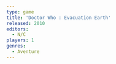 ```yaml
---
type: game
title: 'Doctor Who : Evacuation Earth'
released: 2010
editors: 
  - N/C
players: 1
genres:
  - Aventure
---
```

